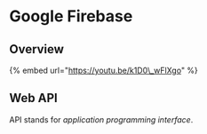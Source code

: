 # Google Firebase

## Overview

{% embed url="https://youtu.be/k1D0\_wFlXgo" %}

## Web API

API stands for _application programming interface_.


